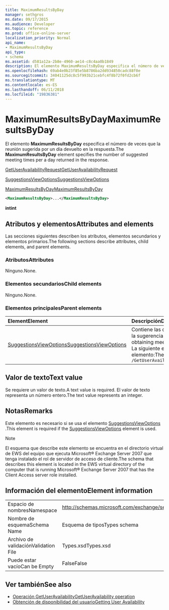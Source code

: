 ```yaml
---
title: MaximumResultsByDay
manager: sethgros
ms.date: 09/17/2015
ms.audience: Developer
ms.topic: reference
ms.prod: office-online-server
localization_priority: Normal
api_name:
- MaximumResultsByDay
api_type:
- schema
ms.assetid: d581a12a-2b8e-4960-ae14-c8c4aa0b1849
description: El elemento MaximumResultsByDay especifica el número de veces que la reunión sugerida por un día devuelto en la respuesta.
ms.openlocfilehash: 69ab4e0b23f85e5b8786ba2dd934850cadc88f0e
ms.sourcegitcommit: 34041125dc8c5f993b21cebfc4f8b72f0fd2cb6f
ms.translationtype: MT
ms.contentlocale: es-ES
ms.lasthandoff: 06/11/2018
ms.locfileid: "19836381"
---
```

# <a name="maximumresultsbyday"></a><span data-ttu-id="f8ce5-103">MaximumResultsByDay</span><span class="sxs-lookup"><span data-stu-id="f8ce5-103">MaximumResultsByDay</span></span>

<span data-ttu-id="f8ce5-104">El elemento **MaximumResultsByDay** especifica el número de veces que la reunión sugerida por un día devuelto en la respuesta.</span><span class="sxs-lookup"><span data-stu-id="f8ce5-104">The **MaximumResultsByDay** element specifies the number of suggested meeting times per a day returned in the response.</span></span> 
  
[<span data-ttu-id="f8ce5-105">GetUserAvailabilityRequest</span><span class="sxs-lookup"><span data-stu-id="f8ce5-105">GetUserAvailabilityRequest</span></span>](getuseravailabilityrequest.md)
  
[<span data-ttu-id="f8ce5-106">SuggestionsViewOptions</span><span class="sxs-lookup"><span data-stu-id="f8ce5-106">SuggestionsViewOptions</span></span>](suggestionsviewoptions.md)
  
[<span data-ttu-id="f8ce5-107">MaximumResultsByDay</span><span class="sxs-lookup"><span data-stu-id="f8ce5-107">MaximumResultsByDay</span></span>](maximumresultsbyday.md)
  
```xml
<MaximumResultsByDay>...</MaximumResultsByDay>
```

<span data-ttu-id="f8ce5-108">**int**</span><span class="sxs-lookup"><span data-stu-id="f8ce5-108">**int**</span></span>

## <a name="attributes-and-elements"></a><span data-ttu-id="f8ce5-109">Atributos y elementos</span><span class="sxs-lookup"><span data-stu-id="f8ce5-109">Attributes and elements</span></span>

<span data-ttu-id="f8ce5-110">Las secciones siguientes describen los atributos, elementos secundarios y elementos primarios.</span><span class="sxs-lookup"><span data-stu-id="f8ce5-110">The following sections describe attributes, child elements, and parent elements.</span></span>
  
### <a name="attributes"></a><span data-ttu-id="f8ce5-111">Atributos</span><span class="sxs-lookup"><span data-stu-id="f8ce5-111">Attributes</span></span>

<span data-ttu-id="f8ce5-112">Ninguno.</span><span class="sxs-lookup"><span data-stu-id="f8ce5-112">None.</span></span>
  
### <a name="child-elements"></a><span data-ttu-id="f8ce5-113">Elementos secundarios</span><span class="sxs-lookup"><span data-stu-id="f8ce5-113">Child elements</span></span>

<span data-ttu-id="f8ce5-114">Ninguno.</span><span class="sxs-lookup"><span data-stu-id="f8ce5-114">None.</span></span>
  
### <a name="parent-elements"></a><span data-ttu-id="f8ce5-115">Elementos principales</span><span class="sxs-lookup"><span data-stu-id="f8ce5-115">Parent elements</span></span>

|<span data-ttu-id="f8ce5-116">**Element**</span><span class="sxs-lookup"><span data-stu-id="f8ce5-116">**Element**</span></span>|<span data-ttu-id="f8ce5-117">**Descripción**</span><span class="sxs-lookup"><span data-stu-id="f8ce5-117">**Description**</span></span>|
|:-----|:-----|
|[<span data-ttu-id="f8ce5-118">SuggestionsViewOptions</span><span class="sxs-lookup"><span data-stu-id="f8ce5-118">SuggestionsViewOptions</span></span>](suggestionsviewoptions.md) <br/> |<span data-ttu-id="f8ce5-119">Contiene las opciones para obtener información de la sugerencia de reunión.</span><span class="sxs-lookup"><span data-stu-id="f8ce5-119">Contains the options for obtaining meeting suggestion information.</span></span>  <br/> <span data-ttu-id="f8ce5-120">La siguiente es la expresión de XPath para este elemento:</span><span class="sxs-lookup"><span data-stu-id="f8ce5-120">The following is the XPath to this element:</span></span>  <br/>  `/GetUserAvailabilityRequest/SuggestionViewOptions` <br/> |
   
## <a name="text-value"></a><span data-ttu-id="f8ce5-121">Valor de texto</span><span class="sxs-lookup"><span data-stu-id="f8ce5-121">Text value</span></span>

<span data-ttu-id="f8ce5-122">Se requiere un valor de texto.</span><span class="sxs-lookup"><span data-stu-id="f8ce5-122">A text value is required.</span></span> <span data-ttu-id="f8ce5-123">El valor de texto representa un número entero.</span><span class="sxs-lookup"><span data-stu-id="f8ce5-123">The text value represents an integer.</span></span>
  
## <a name="remarks"></a><span data-ttu-id="f8ce5-124">Notas</span><span class="sxs-lookup"><span data-stu-id="f8ce5-124">Remarks</span></span>

<span data-ttu-id="f8ce5-125">Este elemento es necesario si se usa el elemento [SuggestionsViewOptions](suggestionsviewoptions.md) .</span><span class="sxs-lookup"><span data-stu-id="f8ce5-125">This element is required if the [SuggestionsViewOptions](suggestionsviewoptions.md) element is used.</span></span> 
  
> [!NOTE]
> <span data-ttu-id="f8ce5-126">El esquema que describe este elemento se encuentra en el directorio virtual de EWS del equipo que ejecuta Microsoft® Exchange Server 2007 que tenga instalado el rol de servidor de acceso de cliente.</span><span class="sxs-lookup"><span data-stu-id="f8ce5-126">The schema that describes this element is located in the EWS virtual directory of the computer that is running Microsoft® Exchange Server 2007 that has the Client Access server role installed.</span></span> 
  
## <a name="element-information"></a><span data-ttu-id="f8ce5-127">Información del elemento</span><span class="sxs-lookup"><span data-stu-id="f8ce5-127">Element information</span></span>

|||
|:-----|:-----|
|<span data-ttu-id="f8ce5-128">Espacio de nombres</span><span class="sxs-lookup"><span data-stu-id="f8ce5-128">Namespace</span></span>  <br/> |http://schemas.microsoft.com/exchange/services/2006/types  <br/> |
|<span data-ttu-id="f8ce5-129">Nombre de esquema</span><span class="sxs-lookup"><span data-stu-id="f8ce5-129">Schema Name</span></span>  <br/> |<span data-ttu-id="f8ce5-130">Esquema de tipos</span><span class="sxs-lookup"><span data-stu-id="f8ce5-130">Types schema</span></span>  <br/> |
|<span data-ttu-id="f8ce5-131">Archivo de validación</span><span class="sxs-lookup"><span data-stu-id="f8ce5-131">Validation File</span></span>  <br/> |<span data-ttu-id="f8ce5-132">Types.xsd</span><span class="sxs-lookup"><span data-stu-id="f8ce5-132">Types.xsd</span></span>  <br/> |
|<span data-ttu-id="f8ce5-133">Puede estar vacío</span><span class="sxs-lookup"><span data-stu-id="f8ce5-133">Can be Empty</span></span>  <br/> |<span data-ttu-id="f8ce5-134">False</span><span class="sxs-lookup"><span data-stu-id="f8ce5-134">False</span></span>  <br/> |
   
## <a name="see-also"></a><span data-ttu-id="f8ce5-135">Ver también</span><span class="sxs-lookup"><span data-stu-id="f8ce5-135">See also</span></span>

- [<span data-ttu-id="f8ce5-136">Operación GetUserAvailability</span><span class="sxs-lookup"><span data-stu-id="f8ce5-136">GetUserAvailability operation</span></span>](getuseravailability-operation.md)
- [<span data-ttu-id="f8ce5-137">Obtención de disponibilidad del usuario</span><span class="sxs-lookup"><span data-stu-id="f8ce5-137">Getting User Availability</span></span>](http://msdn.microsoft.com/library/d4133fcb-9b0f-4e6b-aadf-a389da83516a%28Office.15%29.aspx)

